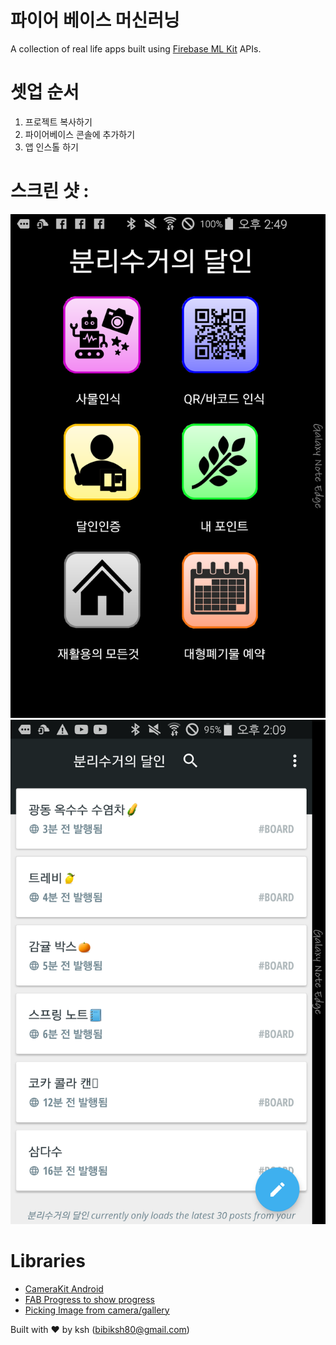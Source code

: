 # 파이어 베이스 머신러닝
A collection of real life apps built using [Firebase ML Kit](https://firebase.google.com/products/ml-kit/) APIs.

# 셋업 순서

1. 프로젝트 복사하기
2. 파이어베이스 콘솔에 추가하기
3. 앱 인스톨 하기


# 스크린 샷 : 
![image01](https://github.com/bibiksh80/dalin/blob/main/img/Screenshot_2020-10-04-14-49-07.png)
![image02](https://github.com/bibiksh80/dalin/blob/main/img/Screenshot_2020-10-11-14-09-32.png)

# Libraries

* [CameraKit Android](https://github.com/CameraKit/camerakit-android)
* [FAB Progress to show progress](https://github.com/JorgeCastilloPrz/FABProgressCircle)
* [Picking Image from camera/gallery](https://github.com/jkwiecien/EasyImage)

Built with ❤️ by ksh (bibiksh80@gmail.com)
